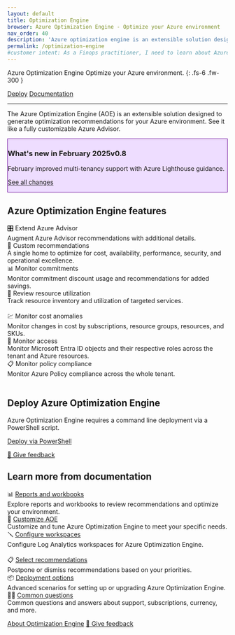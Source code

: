 ```yaml
---
layout: default
title: Optimization Engine
browser: Azure Optimization Engine - Optimize your Azure environment
nav_order: 40
description: 'Azure optimization engine is an extensible solution designed to generate optimization recommendations for your Azure environment.'
permalink: /optimization-engine
#customer intent: As a Finops practitioner, I need to learn about Azure Optimization Engine
---
```


<span class="fs-9 d-block mb-4">Azure Optimization Engine</span>
Optimize your Azure environment.
{: .fs-6 .fw-300 }

<a class="btn btn-primary fs-5 mb-4 mb-md-0 mr-4" href="#deploy">Deploy</a>
<a class="btn fs-5 mb-4 mb-md-0 mr-4" target="_blank" href="https://learn.microsoft.com/cloud-computing/finops/toolkit/optimization-engine/overview">Documentation</a>

---

The Azure Optimization Engine (AOE) is an extensible solution designed to generate optimization recommendations for your Azure environment. See it like a fully customizable Azure Advisor.

<div id="whats-new" class="m-0 p-4" style="background-color:#edf; border:solid 1px #609;">
    <h3 class="m-0 mb-4">What's new in February 2025<span class="ftk-version">v0.8</span></h3>
    <p class="mt-2 mb-0">
        February improved multi-tenancy support with Azure Lighthouse guidance.
    </p>
    <p class="mt-2 mb-0 ftk-externallink"><a target="_blank" href="https://learn.microsoft.com/cloud-computing/finops/toolkit/changelog">See all changes</a></p>
</div>
<a name="features"></a>

## Azure Optimization Engine features

<div class="ftk-gallery">
    <div class="ftk-tile">
        <div>🎛️ Extend Azure Advisor</div>
        <div>Augment Azure Advisor recommendations with additional details.</div>
    </div>
    <div class="ftk-tile">
        <div>🧩 Custom recommendations</div>
        <div>A single home to optimize for cost, availability, performance, security, and operational excellence.</div>
    </div>
    <div class="ftk-tile">
        <div>📊 Monitor commitments</div>
        <div>Monitor commitment discount usage and recommendations for added savings.</div>
    </div>
    <div class="ftk-tile">
        <div>📃 Review resource utilization</div>
        <div>Track resource inventory and utilization of targeted services.<br>&nbsp;</div>
    </div>
    <div class="ftk-tile">
        <div>💹 Monitor cost anomalies</div>
        <div>Monitor changes in cost by subscriptions, resource groups, resources, and SKUs.</div>
    </div>
    <div class="ftk-tile">
        <div>🔐 Monitor access</div>
        <div>Monitor Microsoft Entra ID objects and their respective roles across the tenant and Azure resources.</div>
    </div>
    <div class="ftk-tile">
        <div>📋 Monitor policy compliance</div>
        <div>Monitor Azure Policy compliance across the whole tenant.<br>&nbsp;</div>
    </div>
</div>
<a name="deploy"></a>

## Deploy Azure Optimization Engine

Azure Optimization Engine requires a command line deployment via a PowerShell script.

<a class="btn btn-primary mb-4 mb-md-0 mr-4" target="_blank" href="https://learn.microsoft.com/cloud-computing/finops/toolkit/optimization-engine/overview#deploy-the-aoe">Deploy via PowerShell</a>

<a target="_blank" href="https://portal.azure.com/#view/HubsExtension/InProductFeedbackBlade/extensionName/FinOpsToolkit/cesQuestion/How%20easy%20or%20hard%20is%20it%20to%20use%20Azure%20Optimization%20Engine%3F/cvaQuestion/How%20valuable%20are%20Azure%20Optimization%20Engine%3F/surveyId/FTK{% include ftkver.txt %}/bladeName/AOE/featureName/Marketing.Deploy">💜 Give feedback</a>
<a name="docs"></a>

## Learn more from documentation

<div class="ftk-gallery">
    <div class="ftk-tile">
        <div>📊 <a target="_blank" href="https://learn.microsoft.com/cloud-computing/finops/toolkit/optimization-engine/reports">Reports and workbooks</a></div>
        <div>Explore reports and workbooks to review recommendations and optimize your environment.</div>
    </div>
    <div class="ftk-tile">
        <div>📝 <a target="_blank" href="https://learn.microsoft.com/cloud-computing/finops/toolkit/optimization-engine/customize">Customize AOE</a></div>
        <div>Customize and tune Azure Optimization Engine to meet your specific needs.</div>
    </div>
    <div class="ftk-tile">
        <div>🪛 <a target="_blank" href="https://learn.microsoft.com/cloud-computing/finops/toolkit/optimization-engine/configure-workspaces">Configure workspaces</a></div>
        <div>Configure Log Analytics workspaces for Azure Optimization Engine.<br>&nbsp;</div>
    </div>
    <div class="ftk-tile">
        <div>📋 <a target="_blank" href="https://learn.microsoft.com/cloud-computing/finops/toolkit/optimization-engine/suppress-recommendations">Select recommendations</a></div>
        <div>Postpone or dismiss recommendations based on your priorities.</div>
    </div>
    <div class="ftk-tile">
        <div>📦 <a target="_blank" href="https://learn.microsoft.com/cloud-computing/finops/toolkit/optimization-engine/setup-options">Deployment options</a></div>
        <div>Advanced scenarios for setting up or upgrading Azure Optimization Engine.</div>
    </div>
    <div class="ftk-tile">
        <div>🙋‍♀️ <a target="_blank" href="https://learn.microsoft.com/cloud-computing/finops/toolkit/optimization-engine/faq">Common questions</a></div>
        <div>Common questions and answers about support, subscriptions, currency, and more.</div>
    </div>
</div>

<a class="btn mt-2 mb-4 mb-md-0 mr-4" target="_blank" href="https://learn.microsoft.com/cloud-computing/finops/toolkit/optimization-engine/overview">About Optimization Engine</a>
<a class="btn mb-4 mb-md-0 mr-4" target="_blank" href="https://portal.azure.com/#view/HubsExtension/InProductFeedbackBlade/extensionName/FinOpsToolkit/cesQuestion/How%20easy%20or%20hard%20is%20it%20to%20use%20Azure%20Optimization%20Engine%3F/cvaQuestion/How%20valuable%20are%20Azure%20Optimization%20Engine%3F/surveyId/FTK{% include ftkver.txt %}/bladeName/AOE/featureName/Marketing.Docs">💜 Give feedback</a>

<br>
